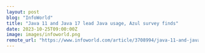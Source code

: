 ```yaml
---
layout: post
blog: "InfoWorld"
title: "Java 11 and Java 17 lead Java usage, Azul survey finds"
date: 2023-10-25T09:00:00Z
image: images/infoworld.png
remote_url: "https://www.infoworld.com/article/3708994/java-11-and-java-17-lead-java-usage-azul-survey-finds.html#tk.rss_applicationdevelopment"
---
```

